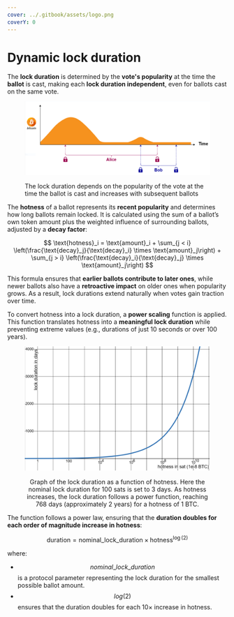 ```yaml
---
cover: ../.gitbook/assets/logo.png
coverY: 0
---
```


# Dynamic lock duration

The **lock duration** is determined by the **vote's popularity** at the time the **ballot** is cast, making each **lock duration independent**, even for ballots cast on the same vote.

<figure><img src="../.gitbook/assets/lock_duration.png" alt=""><figcaption><p>The lock duration depends on the popularity of the vote at the time the ballot is cast and increases with subsequent ballots</p></figcaption></figure>

The **hotness** of a ballot represents its **recent popularity** and determines how long ballots remain locked. It is calculated using the sum of a ballot’s own token amount plus the weighted influence of surrounding ballots, adjusted by a **decay factor**:

$$
\text{hotness}_i = \text{amount}_i + \sum_{j < i} \left(\frac{\text{decay}_j}{\text{decay}_i} \times \text{amount}_j\right) + \sum_{j > i} \left(\frac{\text{decay}_i}{\text{decay}_j} \times \text{amount}_j\right)
$$

This formula ensures that **earlier ballots contribute to later ones**, while newer ballots also have a **retroactive impact** on older ones when popularity grows. As a result, lock durations extend naturally when votes gain traction over time.

To convert hotness into a lock duration, a **power scaling** function is applied. This function translates hotness into a **meaningful lock duration** while preventing extreme values (e.g., durations of just 10 seconds or over 100 years).&#x20;

<div align="center" data-full-width="false"><figure><img src="../.gitbook/assets/power_scaler.png" alt="" width="563"><figcaption><p>Graph of the lock duration as a function of hotness. Here the nominal lock duration for 100 sats is set to 3 days. As hotness increases, the lock duration follows a power function, reaching 768 days (approximately 2 years) for a hotness of 1 BTC.</p></figcaption></figure></div>

The function follows a power law, ensuring that the **duration doubles for each order of magnitude increase in hotness**:

$$
\text{duration} = \text{nominal\_lock\_duration} \times \text{hotness}^{\log(2)}
$$

where:

* $$nominal\_lock\_duration$$ is a protocol parameter representing the lock duration for the smallest possible ballot amount.
* $$log(2)$$ ensures that the duration doubles for each 10× increase in hotness.
